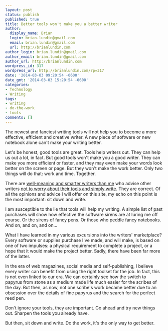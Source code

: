 ```yaml
---
layout: post
status: publish
published: true
title: Better tools won't make you a better writer
author:
  display_name: Brian
  login: brian.lundin@gmail.com
  email: brian.lundin@gmail.com
  url: http://brianlundin.com
author_login: brian.lundin@gmail.com
author_email: brian.lundin@gmail.com
author_url: http://brianlundin.com
wordpress_id: 317
wordpress_url: http://brianlundin.com/?p=317
date: '2014-03-03 09:20:54 -0600'
date_gmt: '2014-03-03 15:20:54 -0600'
categories:
- Technology
- Writing
tags:
- writing
- do-the-work
- tools
comments: []
---
```

<p>The newest and fanciest writing tools will not help you to become a more effective, efficient and creative writer. A new piece of software or new notebook alone can't make your writing better.</p>
<p>Let's be honest, good tools are great. Tools help writers out. They can help us out a lot, in fact. But good tools won't make you a good writer. They can make you more efficient or faster, and they may even make your words look better on the screen or page. But they won't make the work better. Only two things will do that: work and time. Together.</p>
<p>There are <a href="http://austinkleon.com/2013/12/29/something-small-every-day/">well-meaning and smarter writers than me</a> who advise other writers <a href="http://www.kungfugrippe.com/post/6004196999/like-hammers">not to worry about their tools and simply write</a>. They are correct. Of all the opinions and advice I will offer on this site, my echo on this point is the most important: sit down and write.</p>
<p>I am susceptible to the lie that tools will help my writing. A simple list of past purchases will show how effective the software sirens are at luring me off course. Or the sirens of fancy pens. Or those who peddle fancy notebooks. And on, and on, and on...</p>
<p>What I have learned in my various excursions into the writers' marketplace? Every software or supplies purchase I've made, and will make, is based on one of two impulses: a physical requirement to complete a project, or a hope that it would make the project better. Sadly, there have been far more of the latter.</p>
<p>In the era of web magazines, social media and self-publishing, I believe every writer can benefit from using the right toolset for the job. In fact, this is not even linked to our era. We can certainly see how the switch to papyrus from stone as a medium made life much easier for the scribes of the day. But then, as now, not one scribe's work became better due to an obsession over the details of fine papyrus and the search for the perfect reed pen.</p>
<p>Don't ignore your tools, they are important. Go ahead and try new things out. Sharpen the tools you already have.</p>
<p>But then, sit down and write. Do the work, it's the only way to get better.</p>
